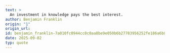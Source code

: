 ```yaml
---
text: >
  An investment in knowledge pays the best interest.
author: Benjamin Franklin
origin: "1"
origin_url: 
id: benjamin_franklin-7a010fc0944cc0c0aa8be9e050b6b27783956252fe186a6b846f6fc77c7281c3
date: 2025-09-02
typ: quote
---
```

